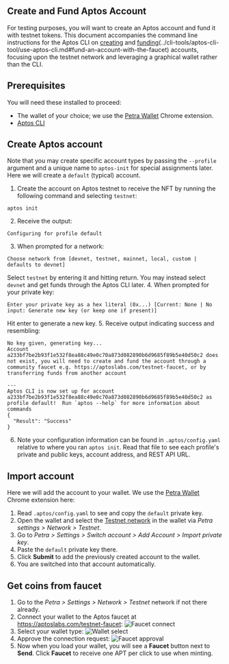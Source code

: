 ## Create and Fund Aptos Account

For testing purposes, you will want to create an Aptos account and fund it with testnet tokens. This document accompanies the command line instructions for the Aptos CLI on [creating](../cli-tools/aptos-cli-tool/use-aptos-cli.md#initialize-local-configuration-and-create-an-account) and [funding]()(../cli-tools/aptos-cli-tool/use-aptos-cli.md#fund-an-account-with-the-faucet) accounts, focusing upon the testnet network and leveraging a graphical wallet rather than the CLI.

## Prerequisites

You will need these installed to proceed:

* The wallet of your choice; we use the [Petra Wallet](../../guides/install-petra-wallet.md) Chrome extension.
* [Aptos CLI](../cli-tools/aptos-cli-tool/index.md)

## Create Aptos account

Note that you may create specific account types by passing the `--profile` argument and a unique name to `aptos-init` for special assignments later. Here we will create a `default` (typical) account.

1. Create the account on Aptos testnet to receive the NFT by running the following command and selecting `testnet`:
  ```shell
  aptos init
  ```
2. Receive the output:
  ```shell
  Configuring for profile default
  ```
3. When prompted for a network:
  ```shell
  Choose network from [devnet, testnet, mainnet, local, custom | defaults to devnet]
  ```
  Select `testnet` by entering it and hitting return. You may instead select `devnet` and get funds through the Aptos CLI later.
4. When prompted for your private key:
  ```shell
  Enter your private key as a hex literal (0x...) [Current: None | No input: Generate new key (or keep one if present)]
  ```
  Hit enter to generate a new key.
5. Receive output indicating success and resembling:
  ```shell
  No key given, generating key...
  Account a233bf7be2b93f1e532f8ea88c49e0c70a873d082890b6d9685f89b5e40d50c2 does not exist, you will need to create and fund the account through a community faucet e.g. https://aptoslabs.com/testnet-faucet, or by transferring funds from another account
  
  ---
  Aptos CLI is now set up for account a233bf7be2b93f1e532f8ea88c49e0c70a873d082890b6d9685f89b5e40d50c2 as profile default!  Run `aptos --help` for more information about commands
  {
    "Result": "Success"
  }
  ```
6. Note your configuration information can be found in `.aptos/config.yaml` relative to where you ran `aptos init`. Read that file to see each profile's private and public keys, account address, and REST API URL.

## Import account

Here we will add the account to your wallet. We use the [Petra Wallet](../../guides/install-petra-wallet.md) Chrome extension here:

1. Read `.aptos/config.yaml` to see and copy the `default` private key.
3. Open the wallet and select the [Testnet network](https://petra.app/docs/use) in the wallet via *Petra settings > Network > Testnet*.
4. Go to *Petra > Settings > Switch account > Add Account > Import private key*.
5. Paste the `default` private key there.
6. Click **Submit** to add the previously created account to the wallet.
7. You are switched into that account automatically.

## Get coins from faucet

1. Go to the *Petra > Settings > Network > Testnet* network if not there already.
2. Connect your wallet to the Aptos faucet at https://aptoslabs.com/testnet-faucet:
  ![Faucet connect](../../../static/img/connect-wallet-faucet.png "Connect faucet to wallet")
3. Select your wallet type:
  ![Wallet select](../../../static/img/select-wallet-faucet.png "Select your wallet for faucet")
4. Approve the connection request:
  ![Faucet approval](../../../static/img/approve-wallet-faucet.png "Approve connecting faucet to wallet")
5. Now when you load your wallet, you will see a **Faucet** button next to **Send**. Click **Faucet** to receive one APT per click to use when minting.